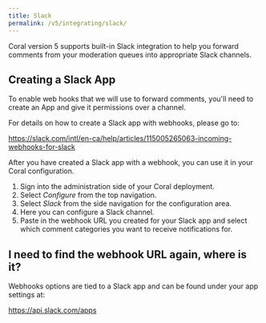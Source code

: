 ```yaml
---
title: Slack
permalink: /v5/integrating/slack/
---
```


Coral version 5 supports built-in Slack integration to help you forward comments from your moderation queues into appropriate Slack channels.

## Creating a Slack App

To enable web hooks that we will use to forward comments, you'll need to create an App and give it permissions over a channel.

For details on how to create a Slack app with webhooks, please go to:

https://slack.com/intl/en-ca/help/articles/115005265063-incoming-webhooks-for-slack

After you have created a Slack app with a webhook, you can use it in your Coral configuration.

1. Sign into the administration side of your Coral deployment.
2. Select _Configure_ from the top navigation.
3. Select _Slack_ from the side navigation for the configuration area.
4. Here you can configure a Slack channel.
5. Paste in the webhook URL you created for your Slack app and select which comment categories you want to receive notifications for.

## I need to find the webhook URL again, where is it?

Webhooks options are tied to a Slack app and can be found under your app settings at:

https://api.slack.com/apps
